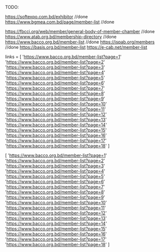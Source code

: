 TODO:

https://softexpo.com.bd/exhibitor //done
https://www.bgmea.com.bd/page/member-list //done

https://fbcci.org/web/member/general-body-of-member-chamber //done
https://www.atab.org.bd/membership-directory //done
https://www.bacco.org.bd/member-list //done
https://ispab.org/members //done
https://basis.org.bd/member-list
https://e-cab.net/member-list

links = [
'https://www.bacco.org.bd/member-list?page=1'
'https://www.bacco.org.bd/member-list?page=2'
'https://www.bacco.org.bd/member-list?page=3'
'https://www.bacco.org.bd/member-list?page=4'
'https://www.bacco.org.bd/member-list?page=5'
'https://www.bacco.org.bd/member-list?page=6'
'https://www.bacco.org.bd/member-list?page=7'
'https://www.bacco.org.bd/member-list?page=8'
'https://www.bacco.org.bd/member-list?page=9'
'https://www.bacco.org.bd/member-list?page=10'
'https://www.bacco.org.bd/member-list?page=11'
'https://www.bacco.org.bd/member-list?page=12'
'https://www.bacco.org.bd/member-list?page=13'
'https://www.bacco.org.bd/member-list?page=14'
'https://www.bacco.org.bd/member-list?page=15'
'https://www.bacco.org.bd/member-list?page=16'
'https://www.bacco.org.bd/member-list?page=17'
'https://www.bacco.org.bd/member-list?page=18'
]

[
'https://www.bacco.org.bd/member-list?page=1'
'https://www.bacco.org.bd/member-list?page=2'
'https://www.bacco.org.bd/member-list?page=3'
'https://www.bacco.org.bd/member-list?page=4'
'https://www.bacco.org.bd/member-list?page=5'
'https://www.bacco.org.bd/member-list?page=6'
'https://www.bacco.org.bd/member-list?page=7'
'https://www.bacco.org.bd/member-list?page=8'
'https://www.bacco.org.bd/member-list?page=9'
'https://www.bacco.org.bd/member-list?page=10'
'https://www.bacco.org.bd/member-list?page=11'
'https://www.bacco.org.bd/member-list?page=12'
'https://www.bacco.org.bd/member-list?page=13'
'https://www.bacco.org.bd/member-list?page=14'
'https://www.bacco.org.bd/member-list?page=15'
'https://www.bacco.org.bd/member-list?page=16'
'https://www.bacco.org.bd/member-list?page=17'
'https://www.bacco.org.bd/member-list?page=18'
]
